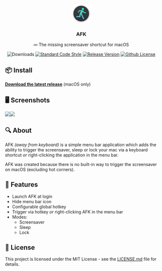 <p align="center">
    <img src="./screenshots/icon@2x.png" height="64">
    <h3 align="center">AFK</h3>
    <p align="center">💤 The missing screensaver shortcut for macOS<p>
    <p align="center"><img src="https://img.shields.io/github/downloads/jamieweavis/afk/total.svg" alt="Downloads"> <a href="https://github.com/feross/standard"><img src="https://img.shields.io/badge/code%20style-standard-brightgreen.svg" alt="Standard Code Style"></a> <a href="https://github.com/jamieweavis/afk/releases"><img src="https://img.shields.io/github/release/jamieweavis/afk.svg" alt="Release Version"></a> <a href="https://raw.githubusercontent.com/jamieweavis/afk/master/LICENSE.md"><img src="https://img.shields.io/badge/license-MIT-blue.svg" alt="Github License"></a></p>
</p>

## 📦 Install

**[Download the latest release](https://github.com/jamieweavis/afk/releases)** (macOS only)

## 🖥 Screenshots

<img src="https://github.com/jamieweavis/afk/raw/master/screenshots/menubar.png" width="380"><img src="https://github.com/jamieweavis/afk/raw/master/screenshots/preferences.png" width="380">

## 🔍 About

AFK *(away from keyboard)* is a simple menu bar application which adds the ability to trigger the screensaver, sleep or lock your mac via a keyboard shortcut *or* right-clicking the application in the menu bar.

AFK was created because there is no built-in way to trigger the screensaver on macOS (excluding hot corners).

## 🚀 Features

* Launch AFK at login
* Hide menu bar icon
* Configurable global hotkey
* Trigger via hotkey *or* right-clicking AFK in the menu bar
* Modes:
	* Screensaver
	* Sleep
	* Lock

## 📄 License

This project is licensed under the MIT License - see the [LICENSE.md](LICENSE.md) file for details.
